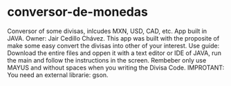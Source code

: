 # conversor-de-monedas
Conversor of some divisas, inlcudes MXN, USD, CAD, etc. App built in JAVA.
Owner: Jair Cedillo Chávez.
This app was built with the proposite of make some easy convert the divisas into other of your interest. 
Use guide: 
Download the entire files and oppen it with a text editor or IDE of JAVA, run the main and follow the instructions in the screen. 
Rembeber only use MAYUS and without spaces when you writing the Divisa Code.
IMPROTANT: You need an external librarie: gson. 
